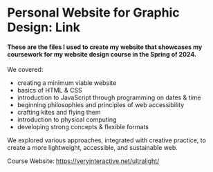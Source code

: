 # Personal Website for Graphic Design: Link
#### These are the files I used to create my website that showcases my coursework for my website design course in the Spring of 2024.

We covered:
- creating a minimum viable website
- basics of HTML & CSS
- introduction to JavaScript through programming on dates & time
- beginning philosophies and principles of web accessibility
- crafting kites and flying them
- introduction to physical computing
- developing strong concepts & flexible formats

We explored various approaches, integrated with creative practice, to create a more lightweight, accessible, and sustainable web.

Course Website: https://veryinteractive.net/ultralight/
